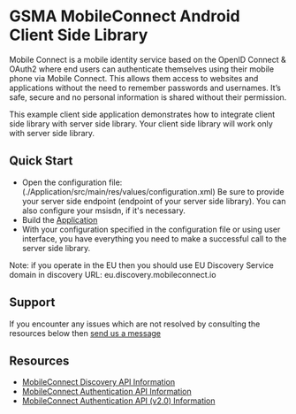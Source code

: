 GSMA MobileConnect Android Client Side Library
==============================================================================================================
Mobile Connect is a mobile identity service based on the OpenID Connect & OAuth2 where end users can authenticate themselves using their mobile phone via Mobile Connect. This allows them access to websites and applications without the need to remember passwords and usernames. It’s safe, secure and no personal information is shared without their permission.

This example client side application demonstrates how to integrate client side library with server side library.
Your client side library will work only with server side library.

## Quick Start
- Open the configuration file: (./Application/src/main/res/values/configuration.xml)
Be sure to provide your server side endpoint (endpoint of your server side library).
You can also configure your msisdn, if it's necessary.
- Build the [Application](./Application/)
- With your configuration specified in the configuration file or using user interface, you have everything you need to make a successful call to the server side library.

Note: if you operate in the EU then you should use EU Discovery Service domain in discovery URL: eu.discovery.mobileconnect.io

## Support

If you encounter any issues which are not resolved by consulting the resources below then [send us a message](https://developer.mobileconnect.io/content/contact-us)

## Resources

- [MobileConnect Discovery API Information](https://developer.mobileconnect.io/discovery-api)
- [MobileConnect Authentication API Information](https://developer.mobileconnect.io/mobile-connect-api)
- [MobileConnect Authentication API (v2.0) Information](https://developer.mobileconnect.io/mobile-connect-profile-v2-0)

